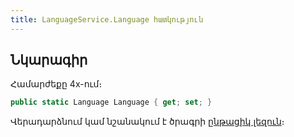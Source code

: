 ```yaml
---
title: LanguageService.Language հատկություն  
---
```


## Նկարագիր

Համարժեքը 4x-ում։ []()

```c#
public static Language Language { get; set; }
```

Վերադարձնում կամ նշանակում է ծրագրի [ընթացիկ լեզուն](../../types/Language.md)։
